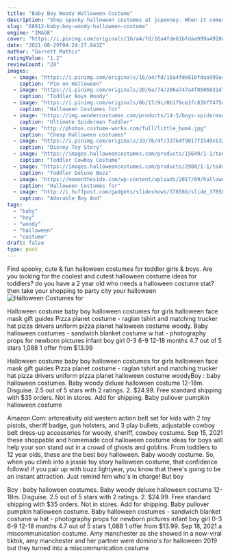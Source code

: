 ```yaml
---
title: "Baby Boy Woody Halloween Costume"
description: "Shop spooky halloween costumes at jcpenney. When it comes to kick-starting the halloween spirit, jcpenney is the place to go. Look around at our shop and discover a variety of halloween costumes, , and halloween dcor.Whether you want to center your celebration on a theme from your favorite movie or simply dress in a horror costume"
slug: "68012-baby-boy-woody-halloween-costume"
engine: "IMAGE"
cover: "https://i.pinimg.com/originals/16/a4/fd/16a4fde61bfdaa999a4928e04ed82516.jpg"
date: "2021-08-29T04:24:27.843Z"
author: "Garrett Mathis"
ratingValue: "1.2"
reviewCount: "28"
images:
  - image: "https://i.pinimg.com/originals/16/a4/fd/16a4fde61bfdaa999a4928e04ed82516.jpg"
    caption: "Pin on Halloween"
  - image: "https://i.pinimg.com/originals/20/6a/74/206a747a4f0506831df44ddb7f5f1d1b.jpg"
    caption: "Toddler Boys Woody"
  - image: "https://i.pinimg.com/originals/0b/17/9c/0b179ce1fc83bff475ea981c2726d6fe.jpg"
    caption: "Halloween Costumes for"
  - image: "https://img.wondercostumes.com/products/14-3/boys-spiderman-baby-costume.jpg"
    caption: "Ultimate Spiderman Toddler"
  - image: "http://photos.costume-works.com/full/little_bum4.jpg"
    caption: "Cheap Halloween costumes"
  - image: "https://i.pinimg.com/originals/33/76/4f/33764f9017f1549c632ed3d98eea631f.jpg"
    caption: "Disney Toy Story"
  - image: "https://images.halloweencostumes.com/products/15649/1-1/toddler-cowboy-costume.jpg"
    caption: "Toddler Cowboy Costume"
  - image: "https://images.halloweencostumes.com/products/2980/1-1/toddler-deluxe-buzz-lightyear-costume.jpg"
    caption: "Toddler Deluxe Buzz"
  - image: "https://momontheside.com/wp-content/uploads/2017/09/halloween-costumes-boy-girl-twins.jpg"
    caption: "Halloween Costumes for"
  - image: "http://i.huffpost.com/gadgets/slideshows/378566/slide_378566_4466798_free.jpg"
    caption: "Adorable Boy And"
tags:
  - "baby"
  - "boy"
  - "woody"
  - "halloween"
  - "costume"
draft: false
type: post
---
```


Find spooky, cute & fun halloween costumes for toddler girls & boys. Are you looking for the coolest and cutest halloween costume ideas for toddlers? do you have a 2 year old who needs a halloween costume stat? then take your shopping to party city  your halloween
![Halloween Costumes for](https://i.pinimg.com/originals/0b/17/9c/0b179ce1fc83bff475ea981c2726d6fe.jpg "Halloween Costumes for")

Halloween costume baby boy halloween costumes for girls halloween face mask gift guides  Pizza planet costume - raglan tshirt and matching trucker hat pizza drivers uniform pizza planet halloween costume woody. Baby halloween costumes - sandwich blanket costume w hat - photography props for newborn pictures infant boy girl 0-3 6-9 12-18 months 4.7 out of 5 stars 1,088 1 offer from $13.99
<!--inArticleAds-->

<!--galleryOne-->

Halloween costume baby boy halloween costumes for girls halloween face mask gift guides  Pizza planet costume - raglan tshirt and matching trucker hat pizza drivers uniform pizza planet halloween costume woodyBoy : baby halloween costumes.  Baby woody deluxe halloween costume 12-18m. Disguise. 2.5 out of 5 stars with 2 ratings. 2. $24.99. Free standard shipping with $35 orders. Not in stores. Add for shipping. Baby pullover pumpkin halloween costume
<!--inArticleAds-->

<!--galleryTwo-->

Amazon.Com: artcreativity old western action belt set for kids with 2 toy pistols, sheriff badge, gun holsters, and 3 play bullets, adjustable cowboy belt dress-up accessories for woody, sheriff, cowboy costume. Sep 15, 2021 these shoppable and homemade cool halloween costume ideas for boys will help your son stand out in a crowd of ghosts and goblins. From toddlers to 12 year olds, these are the best boy halloween. Baby woody costume.  So, when you climb into a jessie toy story halloween costume, that confidence follows! if you pair up with buzz lightyear, you know that there's going to be an instant attraction. Just remind him who's in charge! But boy
<!--galleryThree-->

Boy : baby halloween costumes.  Baby woody deluxe halloween costume 12-18m. Disguise. 2.5 out of 5 stars with 2 ratings. 2. $24.99. Free standard shipping with $35 orders. Not in stores. Add for shipping. Baby pullover pumpkin halloween costume. Baby halloween costumes - sandwich blanket costume w hat - photography props for newborn pictures infant boy girl 0-3 6-9 12-18 months 4.7 out of 5 stars 1,088 1 offer from $13.99. Sep 18, 2021 a miscommunication costume. Amy manchester as she showed in a now-viral tiktok, amy manchester and her partner were domino's for halloween 2019  but they turned into a miscommunication costume